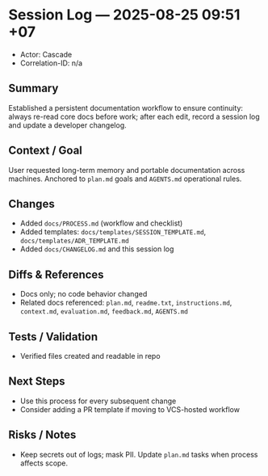 # Session Log — 2025-08-25 09:51 +07

- Actor: Cascade
- Correlation-ID: n/a

## Summary
Established a persistent documentation workflow to ensure continuity: always re-read core docs before work; after each edit, record a session log and update a developer changelog.

## Context / Goal
User requested long-term memory and portable documentation across machines. Anchored to `plan.md` goals and `AGENTS.md` operational rules.

## Changes
- Added `docs/PROCESS.md` (workflow and checklist)
- Added templates: `docs/templates/SESSION_TEMPLATE.md`, `docs/templates/ADR_TEMPLATE.md`
- Added `docs/CHANGELOG.md` and this session log

## Diffs & References
- Docs only; no code behavior changed
- Related docs referenced: `plan.md`, `readme.txt`, `instructions.md`, `context.md`, `evaluation.md`, `feedback.md`, `AGENTS.md`

## Tests / Validation
- Verified files created and readable in repo

## Next Steps
- Use this process for every subsequent change
- Consider adding a PR template if moving to VCS-hosted workflow

## Risks / Notes
- Keep secrets out of logs; mask PII. Update `plan.md` tasks when process affects scope.
